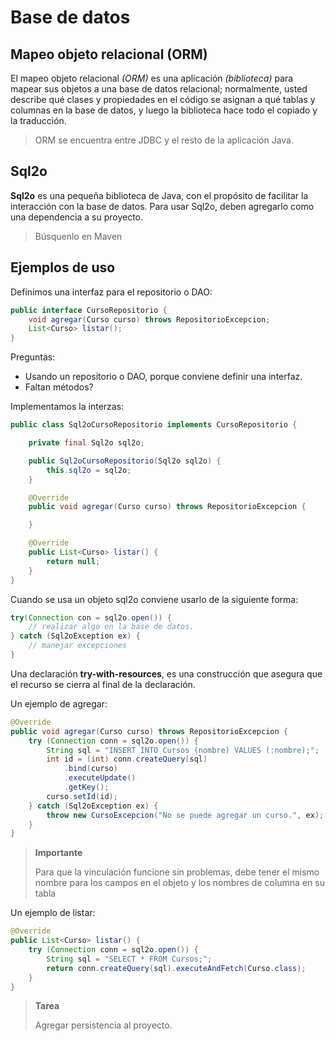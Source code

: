 # Base de datos

## Mapeo objeto relacional (ORM)

El mapeo objeto relacional *(ORM)* es una aplicación *(biblioteca)* para mapear sus objetos a una base de datos relacional; normalmente, usted describe qué clases y propiedades en el código se asignan a qué tablas y columnas en la base de datos, y luego la biblioteca hace todo el copiado y la traducción. 

> ORM se encuentra entre JDBC y el resto de la aplicación Java.

## Sql2o

**Sql2o** es una pequeña biblioteca de Java, con el propósito de facilitar la interacción con la base de datos. Para usar Sql2o, deben agregarlo como una dependencia a su proyecto.

> Búsquenlo en Maven 

## Ejemplos de uso

Definimos una interfaz para el repositorio o DAO:

```java
public interface CursoRepositorio {
    void agregar(Curso curso) throws RepositorioExcepcion;
    List<Curso> listar();
}
```

Preguntas: 
- Usando un repositorio o DAO, porque conviene definir una interfaz.
- Faltan métodos?

Implementamos la interzas:

```java
public class Sql2oCursoRepositorio implements CursoRepositorio {

    private final Sql2o sql2o;

    public Sql2oCursoRepositorio(Sql2o sql2o) {
        this.sql2o = sql2o;
    }

    @Override
    public void agregar(Curso curso) throws RepositorioExcepcion {

    }

    @Override
    public List<Curso> listar() {
        return null;
    }
}
```

Cuando se usa un objeto sql2o conviene usarlo de la siguiente forma:

```java
try(Connection con = sql2o.open()) {
    // realizar algo en la base de datos.
} catch (Sql2oException ex) {
    // manejar excepciones
}
```

Una declaración **try-with-resources**, es una construcción que asegura que el recurso se cierra al final de la declaración.

Un ejemplo de agregar:

```java
@Override
public void agregar(Curso curso) throws RepositorioExcepcion {
    try (Connection conn = sql2o.open()) {
        String sql = "INSERT INTO Cursos (nombre) VALUES (:nombre);";
        int id = (int) conn.createQuery(sql)
            .bind(curso)
            .executeUpdate()
            .getKey();
        curso.setId(id);
    } catch (Sql2oException ex) {
        throw new CursoExcepcion("No se puede agregar un curso.", ex);
    }
}
```


> **Importante**
> 
> Para que la vinculación funcione sin problemas, debe tener el mismo nombre para los campos en el objeto y los nombres de columna en su tabla

 Un ejemplo de listar:

```java
@Override
public List<Curso> listar() {
    try (Connection conn = sql2o.open()) {
        String sql = "SELECT * FROM Cursos;";
        return conn.createQuery(sql).executeAndFetch(Curso.class);
    }
}
```

> **Tarea**
> 
> Agregar persistencia al proyecto.

